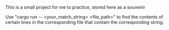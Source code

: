 This is a small project for me to practice, stored here as a souvenir

Use "cargo run -- <your_match_string> <file_path>" to find the contents of certain lines in the corresponding file that contain the corresponding string.
